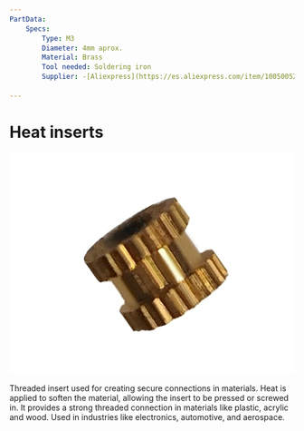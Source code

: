 ```yaml
---
PartData:
    Specs:
        Type: M3
        Diameter: 4mm aprox.
        Material: Brass
        Tool needed: Soldering iron
        Supplier: -[Aliexpress](https://es.aliexpress.com/item/1005005220632314.html?spm=a2g0o.productlist.main.3.617777232MOpAN&algo_pvid=a95d0e79-225f-4f76-9036-e9a399f84564&aem_p4p_detail=202308081451381333848789173520016229110&algo_exp_id=a95d0e79-225f-4f76-9036-e9a399f84564-1&pdp_npi=4%40dis%21CLP%216420%211798.0%21%21%2152.49%21%21%402103225116915314980987904ee512%2112000032238859385%21sea%21CL%211652263986%21&curPageLogUid=87p7qFTH2aS9&search_p4p_id=202308081451381333848789173520016229110_2)

---
```

# Heat inserts

![](../../images/Tools-and-Parts/Hinsert.jpg)


Threaded insert used for creating secure connections in materials. Heat is applied to soften the material, allowing the insert to be pressed or screwed in. It provides a strong threaded connection in materials like plastic, acrylic and wood. Used in industries like electronics, automotive, and aerospace.